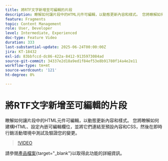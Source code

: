 ```yaml
---
title: 將RTF文字新增至可編輯的片段
description: 瞭解如何讓片段中的HTML元件可編輯，以動態更新內容和樣式。 您將瞭解如何建構HTML、設定內嵌可編輯欄位，並將它們連結至預設內容和CSS，然後在即時行銷活動環境中測試及驗證您的變更。
feature: Fragments
topic: Content Management
role: User, Developer
level: Intermediate, Experienced
doc-type: Feature Video
duration: 333
last-substantial-update: 2025-06-24T00:00:00Z
jira: KT-18432
exl-id: 83bbfccd-dc86-422a-8412-9135973084ad
source-git-commit: 34337e2d18a9ed1f84ef53e8b91780f14a4e2e11
workflow-type: tm+mt
source-wordcount: '121'
ht-degree: 0%

---
```



# 將RTF文字新增至可編輯的片段

瞭解如何讓片段中的HTML元件可編輯，以動態更新內容和樣式。 您將瞭解如何建構HTML、設定內嵌可編輯欄位，並將它們連結至預設內容和CSS，然後在即時行銷活動環境中測試及驗證您的變更。

>[!VIDEO](https://video.tv.adobe.com/v/3464363/?learn=on&enablevpops)

請參閱[產品檔案](https://experienceleague.adobe.com/zh-hant/docs/journey-optimizer/using/content-management/fragments/customizable-fragments){target="_blank"}以取得此功能的詳細資訊。
